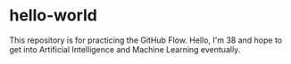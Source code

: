 # hello-world
This repository is for practicing the GitHub Flow.
Hello, I'm 38 and hope to get into Artificial Intelligence and Machine Learning eventually.
